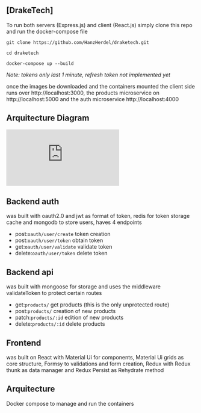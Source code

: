 ## [DrakeTech]

To run both servers (Express.js) and client (React.js) simply clone this repo and run the docker-compose file

`git clone https://github.com/HanzHerdel/draketech.git`

`cd draketech`

`docker-compose up --build`

*Note: tokens only last 1 minute, refresh token not implemented yet*

once the images be downloaded and the containers mounted the client side runs over http://localhost:3000, the products microservice on http://localhost:5000 and the auth microservice http://localhost:4000

## Arquitecture Diagram
![alt text](https://fv9-2.failiem.lv/thumb_show.php?i=qhnm9dxxb&download_checksum=6acb3f9a04eb798bc92f4437324298c546052a43&download_timestamp=1631590126)

## Backend auth
was built with oauth2.0 and jwt as format of token, redis for token storage cache and mongodb to store users, haves 4 endpoints

- post:`oauth/user/create` token creation
- post:`oauth/user/token` obtain token
- get:`oauth/user/validate` validate token
- delete:`oauth/user/token` delete token

## Backend api

was built with mongoose for storage and uses the middleware validateToken to protect certain routes
- get:`products/` get products (this is the only unprotected route)
- post:`products/` creation of new products
- patch:`products/:id` edition of new products
- delete:`products/:id` delete products

## Frontend
was built on React with Material Ui for components, Material Ui grids as core structure, Formsy to validations and form creation, Redux with Redux thunk as data manager and Redux Persist as Rehydrate method

## Arquitecture
Docker compose to manage and run the containers